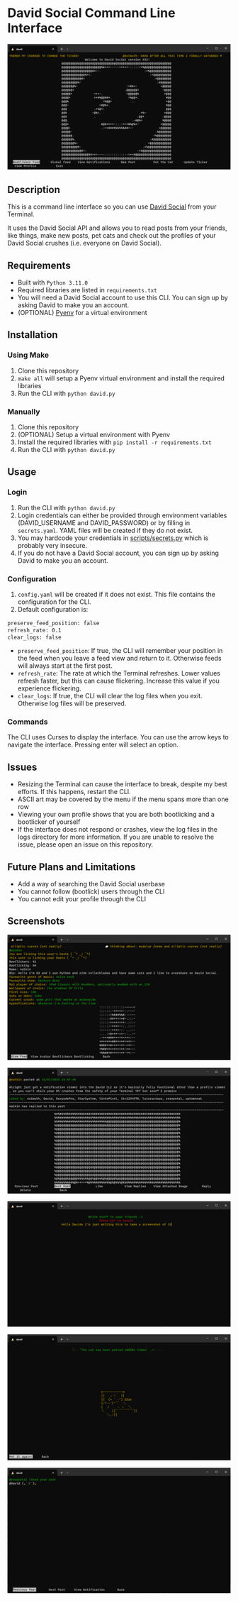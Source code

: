 # David Social Command Line Interface

![David Social CLI homepage](https://github.com/Eatkin/david-social-cli/blob/master/screens/david_home.png?raw=true)

## Description
This is a command line interface so you can use [David Social](https://www.davidsocial.com) from your Terminal.

It uses the David Social API and allows you to read posts from your friends, like things, make new posts, pet cats and check out the profiles of your David Social crushes (i.e. everyone on David Social).

## Requirements
* Built with `Python 3.11.0`
* Required libraries are listed in `requirements.txt`
* You will need a David Social account to use this CLI. You can sign up by asking David to make you an account.
* (OPTIONAL) [Pyenv](https://github.com/pyenv/pyenv) for a virtual environment

## Installation
### Using Make
1. Clone this repository
2. `make all` will setup a Pyenv virtual environment and install the required libraries
3. Run the CLI with `python david.py`

### Manually
1. Clone this repository
2. (OPTIONAL) Setup a virtual environment with Pyenv
3. Install the required libraries with `pip install -r requirements.txt`
4. Run the CLI with `python david.py`

## Usage
### Login
1. Run the CLI with `python david.py`
2. Login credentials can either be provided through environment variables (DAVID_USERNAME and DAVID_PASSWORD) or by filling in `secrets.yaml`. YAML files will be created if they do not exist.
3. You may hardcode your credentials in [scripts/secrets.py](https://github.com/Eatkin/david-social-cli/blob/master/scripts/secrets.py) which is probably very insecure.
4. If you do not have a David Social account, you can sign up by asking David to make you an account.

### Configuration
1. `config.yaml` will be created if it does not exist. This file contains the configuration for the CLI.
2. Default configuration is:
```
preserve_feed_position: false
refresh_rate: 0.1
clear_logs: false
```
* `preserve_feed_position`: If true, the CLI will remember your position in the feed when you leave a feed view and return to it. Otherwise feeds will always start at the first post.
* `refresh_rate`: The rate at which the Terminal refreshes. Lower values refresh faster, but this can cause flickering. Increase this value if you experience flickering.
* `clear_logs`: If true, the CLI will clear the log files when you exit. Otherwise log files will be preserved.

### Commands
The CLI uses Curses to display the interface. You can use the arrow keys to navigate the interface. Pressing enter will select an option.

## Issues
* Resizing the Terminal can cause the interface to break, despite my best efforts. If this happens, restart the CLI.
* ASCII art may be covered by the menu if the menu spans more than one row
* Viewing your own profile shows that you are both bootlicking and a bootlicker of yourself
* If the interface does not respond or crashes, view the log files in the logs directory for more information. If you are unable to resolve the issue, please open an issue on this repository.

## Future Plans and Limitations
* Add a way of searching the David Social userbase
* You cannot follow (bootlick) users through the CLI
* You cannot edit your profile through the CLI

## Screenshots

![View Profile](https://github.com/Eatkin/david-social-cli/blob/master/screens/profile.png?raw=true)

![Feed viewer](https://github.com/Eatkin/david-social-cli/blob/master/screens/feed.png?raw=true)

![Write posts to your friends](https://github.com/Eatkin/david-social-cli/blob/master/screens/newpost.png?raw=true)

![Pet the David Social cat](https://github.com/Eatkin/david-social-cli/blob/master/screens/catpetting.png?raw=true)

![Check your notifications](https://github.com/Eatkin/david-social-cli/blob/master/screens/notifications.png?raw=true)
